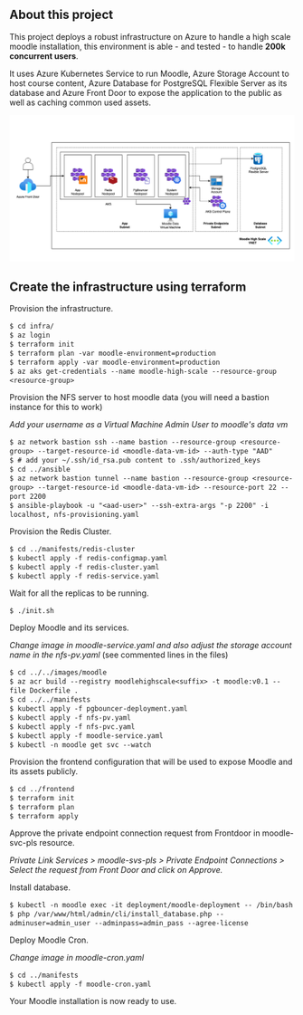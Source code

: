## About this project

This project deploys a robust infrastructure on Azure to handle a high scale moodle installation, this environment is able - and tested - to handle **200k concurrent users**.

It uses Azure Kubernetes Service to run Moodle, Azure Storage Account to host course content, Azure Database for PostgreSQL Flexible Server as its database and Azure Front Door to expose the application to the public as well as caching common used assets.

![Architecture](moodle-high-scale.png)

## Create the infrastructure using terraform

Provision the infrastructure.

```
$ cd infra/
$ az login
$ terraform init
$ terraform plan -var moodle-environment=production
$ terraform apply -var moodle-environment=production
$ az aks get-credentials --name moodle-high-scale --resource-group <resource-group>
```

Provision the NFS server to host moodle data (you will need a bastion instance for this to work)

_Add your username as a Virtual Machine Admin User to moodle's data vm_

```
$ az network bastion ssh --name bastion --resource-group <resource-group> --target-resource-id <moodle-data-vm-id> --auth-type "AAD"
$ # add your ~/.ssh/id_rsa.pub content to .ssh/authorized_keys
$ cd ../ansible
$ az network bastion tunnel --name bastion --resource-group <resource-group> --target-resource-id <moodle-data-vm-id> --resource-port 22 --port 2200
$ ansible-playbook -u "<aad-user>" --ssh-extra-args "-p 2200" -i localhost, nfs-provisioning.yaml
```

Provision the Redis Cluster.

```
$ cd ../manifests/redis-cluster
$ kubectl apply -f redis-configmap.yaml
$ kubectl apply -f redis-cluster.yaml
$ kubectl apply -f redis-service.yaml
```

Wait for all the replicas to be running.

```
$ ./init.sh
```

Deploy Moodle and its services.

_Change image in moodle-service.yaml and also adjust the storage account name in the nfs-pv.yaml_ (see commented lines in the files)

```
$ cd ../../images/moodle
$ az acr build --registry moodlehighscale<suffix> -t moodle:v0.1 --file Dockerfile .
$ cd ../../manifests
$ kubectl apply -f pgbouncer-deployment.yaml
$ kubectl apply -f nfs-pv.yaml
$ kubectl apply -f nfs-pvc.yaml
$ kubectl apply -f moodle-service.yaml
$ kubectl -n moodle get svc --watch
```

Provision the frontend configuration that will be used to expose Moodle and its assets publicly.

```
$ cd ../frontend
$ terraform init
$ terraform plan
$ terraform apply
```

Approve the private endpoint connection request from Frontdoor in moodle-svc-pls resource.

_Private Link Services > moodle-svs-pls > Private Endpoint Connections > Select the request from Front Door and click on Approve._

Install database.

```
$ kubectl -n moodle exec -it deployment/moodle-deployment -- /bin/bash 
$ php /var/www/html/admin/cli/install_database.php --adminuser=admin_user --adminpass=admin_pass --agree-license
```

Deploy Moodle Cron.

_Change image in moodle-cron.yaml_

```
$ cd ../manifests
$ kubectl apply -f moodle-cron.yaml
```

Your Moodle installation is now ready to use.